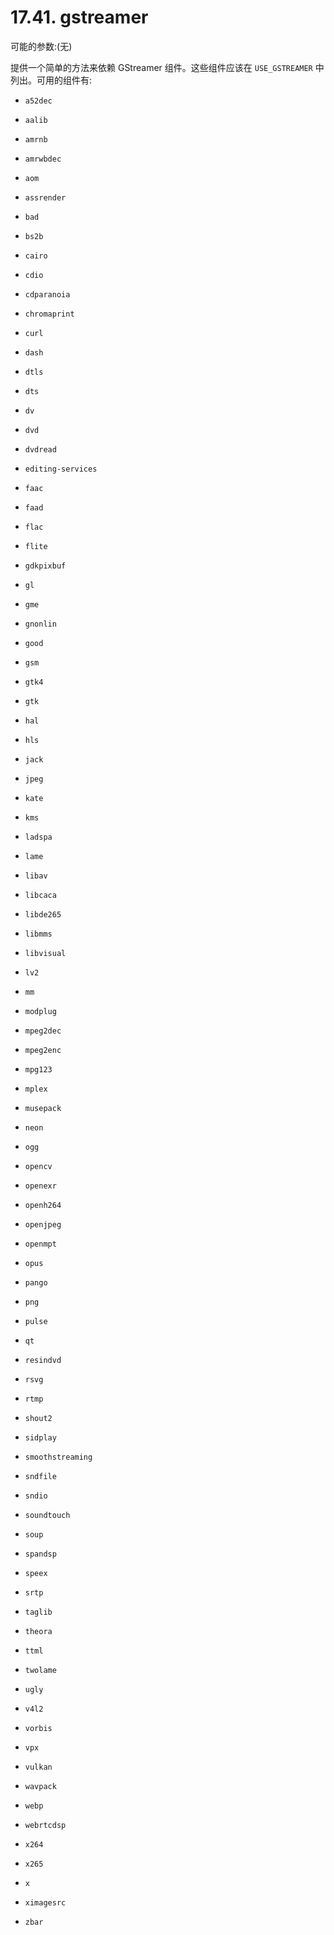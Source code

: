# 17.41. gstreamer

可能的参数:(无)

提供一个简单的方法来依赖 GStreamer 组件。这些组件应该在 `USE_GSTREAMER` 中列出。可用的组件有:

* `a52dec`

* `aalib`

* `amrnb`

* `amrwbdec`

* `aom`

* `assrender`

* `bad`

* `bs2b`

* `cairo`

* `cdio`

* `cdparanoia`

* `chromaprint`

* `curl`

* `dash`

* `dtls`

* `dts`

* `dv`

* `dvd`

* `dvdread`

* `editing-services`

* `faac`

* `faad`

* `flac`

* `flite`

* `gdkpixbuf`

* `gl`

* `gme`

* `gnonlin`

* `good`

* `gsm`

* `gtk4`

* `gtk`

* `hal`

* `hls`

* `jack`

* `jpeg`

* `kate`

* `kms`

* `ladspa`

* `lame`

* `libav`

* `libcaca`

* `libde265`

* `libmms`

* `libvisual`

* `lv2`

* `mm`

* `modplug`

* `mpeg2dec`

* `mpeg2enc`

* `mpg123`

* `mplex`

* `musepack`

* `neon`

* `ogg`

* `opencv`

* `openexr`

* `openh264`

* `openjpeg`

* `openmpt`

* `opus`

* `pango`

* `png`

* `pulse`

* `qt`

* `resindvd`

* `rsvg`

* `rtmp`

* `shout2`

* `sidplay`

* `smoothstreaming`

* `sndfile`

* `sndio`

* `soundtouch`

* `soup`

* `spandsp`

* `speex`

* `srtp`

* `taglib`

* `theora`

* `ttml`

* `twolame`

* `ugly`

* `v4l2`

* `vorbis`

* `vpx`

* `vulkan`

* `wavpack`

* `webp`

* `webrtcdsp`

* `x264`

* `x265`

* `x`

* `ximagesrc`

* `zbar`
